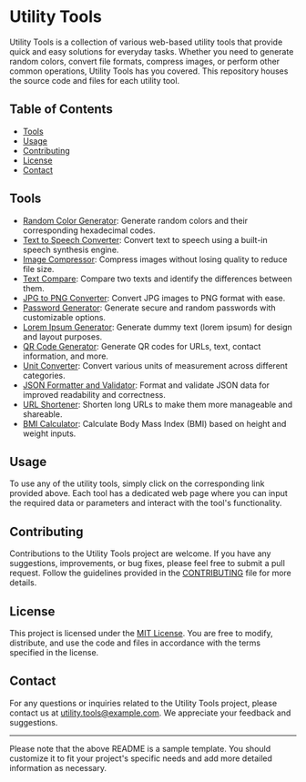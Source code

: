 # Utility Tools

Utility Tools is a collection of various web-based utility tools that provide quick and easy solutions for everyday tasks. Whether you need to generate random colors, convert file formats, compress images, or perform other common operations, Utility Tools has you covered. This repository houses the source code and files for each utility tool.

## Table of Contents

- [Tools](#tools)
- [Usage](#usage)
- [Contributing](#contributing)
- [License](#license)
- [Contact](#contact)

## Tools

- [Random Color Generator](tools/random-color-generator.html): Generate random colors and their corresponding hexadecimal codes.
- [Text to Speech Converter](tools/text-to-speech-converter.html): Convert text to speech using a built-in speech synthesis engine.
- [Image Compressor](tools/image-compressor.html): Compress images without losing quality to reduce file size.
- [Text Compare](tools/compare.html): Compare two texts and identify the differences between them.
- [JPG to PNG Converter](tools/JPG-to-PNG-converter.html): Convert JPG images to PNG format with ease.
- [Password Generator](tools/password-generator.html): Generate secure and random passwords with customizable options.
- [Lorem Ipsum Generator](tools/lorem-ipsum-generator.html): Generate dummy text (lorem ipsum) for design and layout purposes.
- [QR Code Generator](tools/qrcode-generator.html): Generate QR codes for URLs, text, contact information, and more.
- [Unit Converter](tools/unit-converter.html): Convert various units of measurement across different categories.
- [JSON Formatter and Validator](tools/json-formatter-validator.html): Format and validate JSON data for improved readability and correctness.
- [URL Shortener](tools/url-shortener.html): Shorten long URLs to make them more manageable and shareable.
- [BMI Calculator](tools/bmi-calculator.html): Calculate Body Mass Index (BMI) based on height and weight inputs.

## Usage

To use any of the utility tools, simply click on the corresponding link provided above. Each tool has a dedicated web page where you can input the required data or parameters and interact with the tool's functionality.

## Contributing

Contributions to the Utility Tools project are welcome. If you have any suggestions, improvements, or bug fixes, please feel free to submit a pull request. Follow the guidelines provided in the [CONTRIBUTING](CONTRIBUTING.md) file for more details.

## License

This project is licensed under the [MIT License](LICENSE). You are free to modify, distribute, and use the code and files in accordance with the terms specified in the license.

## Contact

For any questions or inquiries related to the Utility Tools project, please contact us at utility.tools@example.com. We appreciate your feedback and suggestions.

---

Please note that the above README is a sample template. You should customize it to fit your project's specific needs and add more detailed information as necessary.

